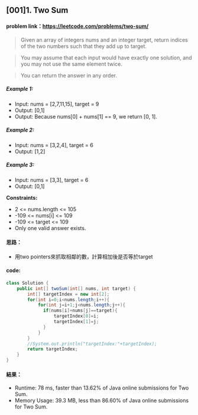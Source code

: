 ## [001]1. Two Sum

#### problem link：https://leetcode.com/problems/two-sum/

> Given an array of integers nums and an integer target, return indices of the two numbers such that they add up to target.

> You may assume that each input would have exactly one solution, and you may not use the same element twice.

> You can return the answer in any order.


##### Example 1:

- Input: nums = [2,7,11,15], target = 9
- Output: [0,1]
- Output: Because nums[0] + nums[1] == 9, we return [0, 1].

##### Example 2:

- Input: nums = [3,2,4], target = 6
- Output: [1,2]

##### Example 3:

- Input: nums = [3,3], target = 6
- Output: [0,1]
 

**Constraints:**
- 2 <= nums.length <= 105
- -109 <= nums[i] <= 109
- -109 <= target <= 109
- Only one valid answer exists.

#### 思路：
- 用two pointers來抓取相鄰的數，計算相加後是否等於target

#### code:

```java
class Solution {
    public int[] twoSum(int[] nums, int target) {
        int[] targetIndex = new int[2];
        for(int i=0;i<nums.length;i++){
            for(int j=i+1;j<nums.length;j++){
              if(nums[i]+nums[j]==target){
                  targetIndex[0]=i;
                  targetIndex[1]=j;
              }
            }
        }
        //System.out.println("targetIndex:"+targetIndex);
        return targetIndex;
    }
}
```

#### 結果：
- Runtime: 78 ms, faster than 13.62% of Java online submissions for Two Sum.
- Memory Usage: 39.3 MB, less than 86.60% of Java online submissions for Two Sum.
